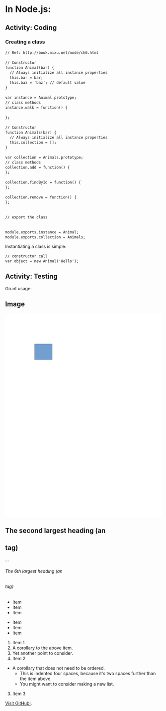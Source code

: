 # In Node.js:



## Activity: Coding

### Creating a class
```
// Ref: http://book.mixu.net/node/ch6.html

// Constructor
function Animal(bar) {
  // Always initialize all instance properties
  this.bar = bar;
  this.baz = 'baz'; // default value
}

var instance = Animal.prototype;
// class methods
instance.walk = function() {

};

// Constructor
function Animals(bar) {
  // Always initialize all instance properties
  this.collection = [];
}

var collection = Animals.prototype;
// class methods
collection.add = function() {
};

collection.findById = function() {
};

collection.remove = function() {
};


// export the class


module.exports.instance = Animal;
module.exports.collection = Animals;
```

Instantiating a class is simple:

```
// constructor call
var object = new Animal('Hello');
```

## Activity: Testing

Grunt usage:

## Image
![alt tag](https://github.com/a-lavoie/Dexto-coding-standards/blob/master/docs/img/DrawingsOn.jpg)


## The second largest heading (an <h2> tag)
…
###### The 6th largest heading (an <h6> tag)


* Item
* Item
* Item

- Item
- Item
- Item

1. Item 1
  1. A corollary to the above item.
  2. Yet another point to consider.
2. Item 2
  * A corollary that does not need to be ordered.
    * This is indented four spaces, because it's two spaces further than the item above.
    * You might want to consider making a new list.
3. Item 3

 [Visit GitHub!](https://www.github.com).



